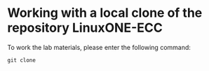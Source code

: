# Working with a local clone of the repository LinuxONE-ECC
To work the lab materials, please enter the following command:
```
git clone 
```

